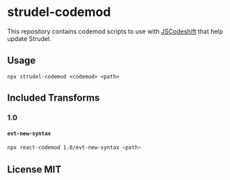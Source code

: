 # strudel-codemod

This repository contains codemod scripts to use with [JSCodeshift](https://github.com/facebook/jscodeshift) that help update Strudel.

## Usage

`npx strudel-codemod <codemod> <path>`

## Included Transforms

### 1.0

#### `evt-new-syntax`


```sh
npx react-codemod 1.0/evt-new-syntax <path>
```

## License MIT